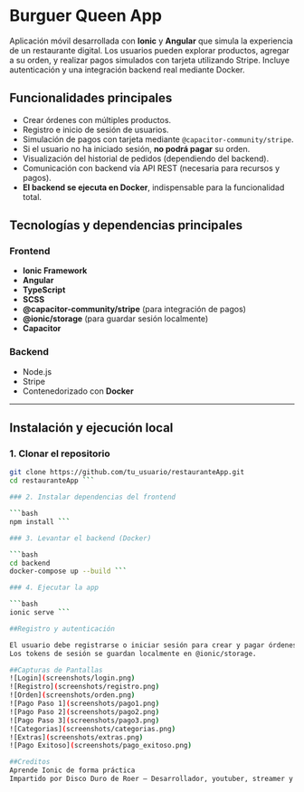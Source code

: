 # Burguer Queen App

Aplicación móvil desarrollada con **Ionic** y **Angular** que simula la experiencia de un restaurante digital. Los usuarios pueden explorar productos, agregar a su orden, y realizar pagos simulados con tarjeta utilizando Stripe. Incluye autenticación y una integración backend real mediante Docker.

## Funcionalidades principales

- Crear órdenes con múltiples productos.
- Registro e inicio de sesión de usuarios.
- Simulación de pagos con tarjeta mediante `@capacitor-community/stripe`.
- Si el usuario no ha iniciado sesión, **no podrá pagar** su orden.
- Visualización del historial de pedidos (dependiendo del backend).
- Comunicación con backend vía API REST (necesaria para recursos y pagos).
- **El backend se ejecuta en Docker**, indispensable para la funcionalidad total.

## Tecnologías y dependencias principales

### Frontend
- **Ionic Framework**
- **Angular**
- **TypeScript**
- **SCSS**
- **@capacitor-community/stripe** (para integración de pagos)
- **@ionic/storage** (para guardar sesión localmente)
- **Capacitor**

### Backend
- Node.js
- Stripe
- Contenedorizado con **Docker**

---

## Instalación y ejecución local

### 1. Clonar el repositorio

```bash
git clone https://github.com/tu_usuario/restauranteApp.git
cd restauranteApp ```

### 2. Instalar dependencias del frontend

```bash
npm install ```

### 3. Levantar el backend (Docker)

```bash
cd backend
docker-compose up --build ```

### 4. Ejecutar la app

```bash
ionic serve ```

##Registro y autenticación

El usuario debe registrarse o iniciar sesión para crear y pagar órdenes.
Los tokens de sesión se guardan localmente en @ionic/storage.

##Capturas de Pantallas
![Login](screenshots/login.png)
![Registro](screenshots/registro.png)
![Orden](screenshots/orden.png)
![Pago Paso 1](screenshots/pago1.png)
![Pago Paso 2](screenshots/pago2.png)
![Pago Paso 3](screenshots/pago3.png)
![Categorias](screenshots/categorias.png)
![Extras](screenshots/extras.png)
![Pago Exitoso](screenshots/pago_exitoso.png)

##Creditos
Aprende Ionic de forma práctica
Impartido por Disco Duro de Roer — Desarrollador, youtuber, streamer y profesor particular.
